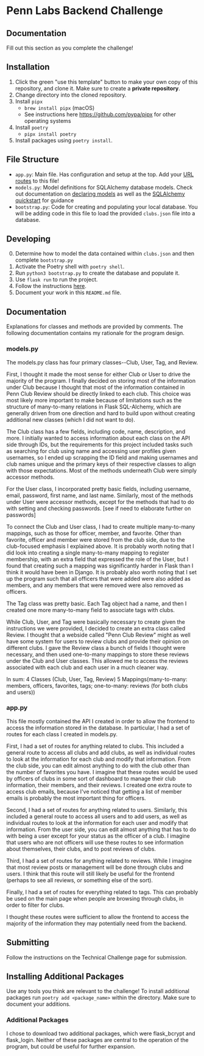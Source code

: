 # Penn Labs Backend Challenge

## Documentation

Fill out this section as you complete the challenge!

## Installation

1. Click the green "use this template" button to make your own copy of this repository, and clone it. Make sure to create a **private repository**.
2. Change directory into the cloned repository.
3. Install `pipx`
   - `brew install pipx` (macOS)
   - See instructions here https://github.com/pypa/pipx for other operating systems
4. Install `poetry`
   - `pipx install poetry`
5. Install packages using `poetry install`.

## File Structure

- `app.py`: Main file. Has configuration and setup at the top. Add your [URL routes](https://flask.palletsprojects.com/en/1.1.x/quickstart/#routing) to this file!
- `models.py`: Model definitions for SQLAlchemy database models. Check out documentation on [declaring models](https://flask-sqlalchemy.palletsprojects.com/en/2.x/models/) as well as the [SQLAlchemy quickstart](https://flask-sqlalchemy.palletsprojects.com/en/2.x/quickstart/#quickstart) for guidance
- `bootstrap.py`: Code for creating and populating your local database. You will be adding code in this file to load the provided `clubs.json` file into a database.

## Developing

0. Determine how to model the data contained within `clubs.json` and then complete `bootstrap.py`
1. Activate the Poetry shell with `poetry shell`.
2. Run `python3 bootstrap.py` to create the database and populate it.
3. Use `flask run` to run the project.
4. Follow the instructions [here](https://www.notion.so/pennlabs/Backend-Challenge-862656cb8b7048db95aaa4e2935b77e5).
5. Document your work in this `README.md` file.

## Documentation

Explanations for classes and methods are provided by comments. The following documentation contains my rationale for the program design.

### models.py

The models.py class has four primary classes--Club, User, Tag, and Review. 

First, I thought it made the most sense for either Club or User to drive the majority of the program. I finally decided on storing most of the information under Club because I thought that most of the information contained in Penn Club Review should be directly linked to each club. This choice was most likely more important to make because of limitations such as the structure of many-to-many relations in Flask SQL-Alchemy, which are generally driven from one direction and hard to build upon without creating additional new classes (which I did not want to do). 

The Club class has a few fields, including code, name, description, and more. I initially wanted to access information about each class on the API side through IDs, but the requirements for this project included tasks such as searching for club using name and accessing user profiles given usernames, so I ended up scrapping the ID field and making usernames and club names unique and the primary keys of their respective classes to align with those expectations. Most of the methods underneath Club were simply accessor methods.

For the User class, I incorporated pretty basic fields, including username, email, password, first name, and last name. Similarly, most of the methods under User were accessor methods, except for the methods that had to do with setting and checking passwords. [see if need to elaborate further on passwords]

To connect the Club and User class, I had to create multiple many-to-many mappings, such as those for officer, member, and favorite. Other than favorite, officer and member were stored from the club side, due to the club-focused emphasis I explained above. It is probably worth noting that I did look into creating a single many-to-many mapping to register membership, with an extra field that expressed the role of the User, but I found that creating such a mapping was significantly harder in Flask than I think it would have been in Django. It is probably also worth noting that I set up the program such that all officers that were added were also added as members, and any members that were removed were also removed as officers.

The Tag class was pretty basic. Each Tag object had a name, and then I created one more many-to-many field to associate tags with clubs. 

While Club, User, and Tag were basically necessary to create given the instructions we were provided, I decided to create an extra class called Review. I thought that a webside called "Penn Club Review" might as well have some system for users to review clubs and provide their opinion on different clubs. I gave the Review class a bunch of fields I thought were necessary, and then used one-to-many mappings to store these reviews under the Club and User classes. This allowed me to access the reviews associated with each club and each user in a much cleaner way.

In sum:
4 Classes (Club, User, Tag, Review)
5 Mappings(many-to-many: members, officers, favorites, tags; one-to-many: reviews (for both clubs and users))

### app.py

This file mostly contained the API I created in order to allow the frontend to access the information stored in the database. In particular, I had a set of routes for each class I created in models.py.

First, I had a set of routes for anything related to clubs. This included a general route to access all clubs and add clubs, as well as individual routes to look at the information for each club and modify that information. From the club side, you can edit almost anything to do with the club other than the number of favorites you have. I imagine that these routes would be used by officers of clubs in some sort of dashboard to manage their club information, their members, and their reviews. I created one extra route to access club emails, because I've noticed that getting a list of member emails is probably the most important thing for officers. 

Second, I had a set of routes for anything related to users. Similarly, this included a general route to access all users and to add users, as well as individual routes to look at the information for each user and modify that information. From the user side, you can edit almost anything that has to do with being a user except for your status as the officer of a club. I imagine that users who are not officers will use these routes to see information about themselves, their clubs, and to post reviews of clubs.

Third, I had a set of routes for anything related to reviews. While I imagine that most review posts or management will be done through clubs and users. I think that this route will still likely be useful for the frontend (perhaps to see all reviews, or something else of the sort).

Finally, I had a set of routes for everything related to tags. This can probably be used on the main page when people are browsing through clubs, in order to filter for clubs. 

I thought these routes were sufficient to allow the frontend to access the majority of the information they may potentially need from the backend.

## Submitting

Follow the instructions on the Technical Challenge page for submission.

## Installing Additional Packages

Use any tools you think are relevant to the challenge! To install additional packages
run `poetry add <package_name>` within the directory. Make sure to document your additions.

### Additional Packages

I chose to download two additional packages, which were flask_bcrypt and flask_login. Neither of these packages are central to the operation of the program, but could be useful for further expansion.
